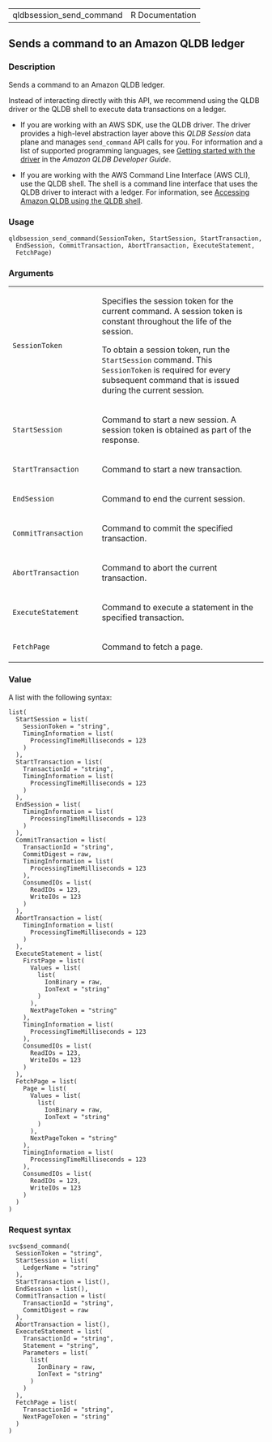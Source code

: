 <table style="width: 100%;">
<tbody>
<tr class="odd">
<td>qldbsession_send_command</td>
<td style="text-align: right;">R Documentation</td>
</tr>
</tbody>
</table>

## Sends a command to an Amazon QLDB ledger

### Description

Sends a command to an Amazon QLDB ledger.

Instead of interacting directly with this API, we recommend using the
QLDB driver or the QLDB shell to execute data transactions on a ledger.

-   If you are working with an AWS SDK, use the QLDB driver. The driver
    provides a high-level abstraction layer above this *QLDB Session*
    data plane and manages `send_command` API calls for you. For
    information and a list of supported programming languages, see
    [Getting started with the
    driver](https://docs.aws.amazon.com/qldb/latest/developerguide/getting-started-driver.html)
    in the *Amazon QLDB Developer Guide*.

-   If you are working with the AWS Command Line Interface (AWS CLI),
    use the QLDB shell. The shell is a command line interface that uses
    the QLDB driver to interact with a ledger. For information, see
    [Accessing Amazon QLDB using the QLDB
    shell](https://docs.aws.amazon.com/qldb/latest/developerguide/data-shell.html).

### Usage

    qldbsession_send_command(SessionToken, StartSession, StartTransaction,
      EndSession, CommitTransaction, AbortTransaction, ExecuteStatement,
      FetchPage)

### Arguments

<table>
<colgroup>
<col style="width: 35%" />
<col style="width: 65%" />
</colgroup>
<tbody>
<tr class="odd">
<td><code
id="qldbsession_send_command_:_SessionToken">SessionToken</code></td>
<td><p>Specifies the session token for the current command. A session
token is constant throughout the life of the session.</p>
<p>To obtain a session token, run the <code>StartSession</code> command.
This <code>SessionToken</code> is required for every subsequent command
that is issued during the current session.</p></td>
</tr>
<tr class="even">
<td><code
id="qldbsession_send_command_:_StartSession">StartSession</code></td>
<td><p>Command to start a new session. A session token is obtained as
part of the response.</p></td>
</tr>
<tr class="odd">
<td><code
id="qldbsession_send_command_:_StartTransaction">StartTransaction</code></td>
<td><p>Command to start a new transaction.</p></td>
</tr>
<tr class="even">
<td><code
id="qldbsession_send_command_:_EndSession">EndSession</code></td>
<td><p>Command to end the current session.</p></td>
</tr>
<tr class="odd">
<td><code
id="qldbsession_send_command_:_CommitTransaction">CommitTransaction</code></td>
<td><p>Command to commit the specified transaction.</p></td>
</tr>
<tr class="even">
<td><code
id="qldbsession_send_command_:_AbortTransaction">AbortTransaction</code></td>
<td><p>Command to abort the current transaction.</p></td>
</tr>
<tr class="odd">
<td><code
id="qldbsession_send_command_:_ExecuteStatement">ExecuteStatement</code></td>
<td><p>Command to execute a statement in the specified
transaction.</p></td>
</tr>
<tr class="even">
<td><code
id="qldbsession_send_command_:_FetchPage">FetchPage</code></td>
<td><p>Command to fetch a page.</p></td>
</tr>
</tbody>
</table>

### Value

A list with the following syntax:

    list(
      StartSession = list(
        SessionToken = "string",
        TimingInformation = list(
          ProcessingTimeMilliseconds = 123
        )
      ),
      StartTransaction = list(
        TransactionId = "string",
        TimingInformation = list(
          ProcessingTimeMilliseconds = 123
        )
      ),
      EndSession = list(
        TimingInformation = list(
          ProcessingTimeMilliseconds = 123
        )
      ),
      CommitTransaction = list(
        TransactionId = "string",
        CommitDigest = raw,
        TimingInformation = list(
          ProcessingTimeMilliseconds = 123
        ),
        ConsumedIOs = list(
          ReadIOs = 123,
          WriteIOs = 123
        )
      ),
      AbortTransaction = list(
        TimingInformation = list(
          ProcessingTimeMilliseconds = 123
        )
      ),
      ExecuteStatement = list(
        FirstPage = list(
          Values = list(
            list(
              IonBinary = raw,
              IonText = "string"
            )
          ),
          NextPageToken = "string"
        ),
        TimingInformation = list(
          ProcessingTimeMilliseconds = 123
        ),
        ConsumedIOs = list(
          ReadIOs = 123,
          WriteIOs = 123
        )
      ),
      FetchPage = list(
        Page = list(
          Values = list(
            list(
              IonBinary = raw,
              IonText = "string"
            )
          ),
          NextPageToken = "string"
        ),
        TimingInformation = list(
          ProcessingTimeMilliseconds = 123
        ),
        ConsumedIOs = list(
          ReadIOs = 123,
          WriteIOs = 123
        )
      )
    )

### Request syntax

    svc$send_command(
      SessionToken = "string",
      StartSession = list(
        LedgerName = "string"
      ),
      StartTransaction = list(),
      EndSession = list(),
      CommitTransaction = list(
        TransactionId = "string",
        CommitDigest = raw
      ),
      AbortTransaction = list(),
      ExecuteStatement = list(
        TransactionId = "string",
        Statement = "string",
        Parameters = list(
          list(
            IonBinary = raw,
            IonText = "string"
          )
        )
      ),
      FetchPage = list(
        TransactionId = "string",
        NextPageToken = "string"
      )
    )
